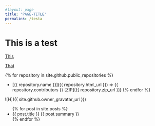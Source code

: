 ```yaml
---
#layout: page
title: "PAGE-TITLE"
permalink: /testa
---
```


# This is a test

[This](/ref/article/openshift-acm-import_non_openshift_cluster.md)


[That](/ref/article/openshift-acm-import_non_openshift_cluster)



{% for repository in site.github.public_repositories %}
  * [{{ repository.name }}]({{ repository.html_url }}) => {{ repository.contributors }} [ZIP]({{ repository.zip_url }})
{% endfor %}


![H]({{ site.github.owner_gravatar_url }})


<ul>
  {% for post in site.posts %}
    <li>
      <a href="{{ post.url }}">{{ post.title }}</a> {{ post.summary }}
    </li>
  {% endfor %}
</ul>